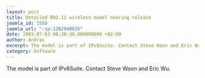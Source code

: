 ```yaml
---
layout: post
title: Detailed 802.11 wireless model nearing release
joomla_id: 3580
joomla_url: "-sp-1202940835"
date: 2003-07-03 08:30:38.000000000 +02:00
author: Andras
excerpt: The model is part of IPv6Suite. Contact Steve Woon and Eric Wu.
category: Software
---
```

The model is part of IPv6Suite. Contact Steve Woon and Eric Wu.
